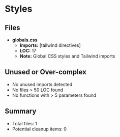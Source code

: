 # Styles

## Files
- **globals.css**
  - **Imports:** [tailwind directives]
  - **LOC:** 17
  - **Note:** Global CSS styles and Tailwind imports

## Unused or Over-complex
- No unused imports detected
- No files > 50 LOC found
- No functions with > 5 parameters found

## Summary
- Total files: 1
- Potential cleanup items: 0 